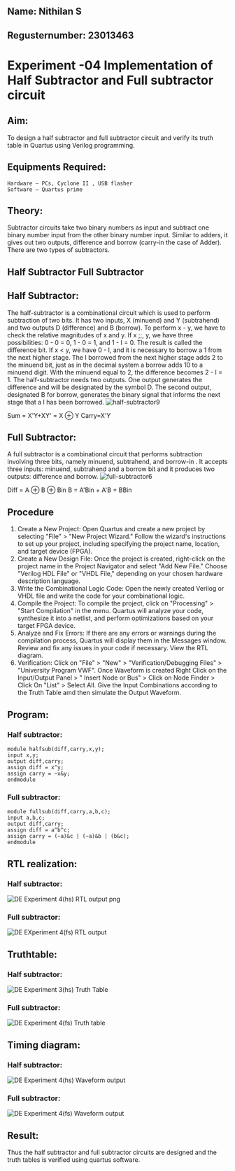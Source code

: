 ## Name: Nithilan S

## Regusternumber: 23013463

# Experiment -04 Implementation of Half Subtractor and Full subtractor circuit

## Aim:
To design a half subtractor and full subtractor circuit and verify its truth table in Quartus using Verilog programming.

## Equipments Required:
```
Hardware – PCs, Cyclone II , USB flasher
Software – Quartus prime
```
## Theory:
Subtractor circuits take two binary numbers as input and subtract one binary number input from the other binary number input. Similar to adders, it gives out two outputs, difference and borrow (carry-in the case of Adder). There are two types of subtractors.

## Half Subtractor Full Subtractor
## Half Subtractor:
The half-subtractor is a combinational circuit which is used to perform subtraction of two bits. It has two inputs, X (minuend) and Y (subtrahend) and two outputs D (difference) and B (borrow). To perform x - y, we have to check the relative magnitudes of x and y. If x ;;, y, we have three possibilities: 0 - 0 = 0, 1 - 0 = 1, and 1 - I = 0. The result is called the difference bit. If x < y, we have 0 - I, and it is necessary to borrow a 1 from the next higher stage. The I borrowed from the next higher stage adds 2 to the minuend bit, just as in the decimal system a borrow adds 10 to a minuend digit. With the minuend equal to 2, the difference becomes 2 - I = 1. The half-subtractor needs two outputs. One output generates the difference and will be designated by the symbol D. The second output, designated B for borrow, generates the binary signal that informs the next stage that a I has been borrowed.
![half-subtractor9](https://user-images.githubusercontent.com/36288975/166112538-58c3bc7c-ee5d-4e6a-ac8d-8e8328efe27a.png)


Sum = X'Y+XY' = X ⊕ Y
Carry=X'Y

## Full Subtractor:
A full subtractor is a combinational circuit that performs subtraction involving three bits, namely minuend, subtrahend, and borrow-in . It accepts three inputs: minuend, subtrahend and a borrow bit and it produces two outputs: difference and borrow. 
![full-subtractor6](https://user-images.githubusercontent.com/36288975/166112541-24c68359-3de8-4674-ae22-8272ffc385ed.png)


Diff = A ⊕ B ⊕ Bin B = A'Bin + A'B + BBin

## Procedure

1. Create a New Project:
Open Quartus and create a new project by selecting "File" > "New Project Wizard."
Follow the wizard's instructions to set up your project, including specifying the project
name, location, and target device (FPGA).
3. Create a New Design File:
Once the project is created, right-click on the project name in the Project Navigator and
select "Add New File."
Choose "Verilog HDL File" or "VHDL File," depending on your chosen hardware description
language.
4. Write the Combinational Logic Code:
Open the newly created Verilog or VHDL file and write the code for your combinational
logic.
5. Compile the Project:
To compile the project, click on "Processing" > "Start Compilation" in the menu.
Quartus will analyze your code, synthesize it into a netlist, and perform optimizations
based on your target FPGA device.
6. Analyze and Fix Errors:
If there are any errors or warnings during the compilation process, Quartus will display
them in the Messages window.
Review and fix any issues in your code if necessary.
View the RTL diagram.
7. Verification:
Click on "File" > "New" > "Verification/Debugging Files" > "University Program VWF".
Once Waveform is created Right Click on the Input/Output Panel > " Insert Node or Bus" >
Click on Node Finder > Click On "List" > Select All.
Give the Input Combinations according to the Truth Table amd then simulate the
Output Waveform.

## Program:
### Half subtractor:
```
module halfsub(diff,carry,x,y);
input x,y;
output diff,carry;
assign diff = x^y;
assign carry = ~x&y;
endmodule
```
### Full subtractor:
```
module fullsub(diff,carry,a,b,c);
input a,b,c;
output diff,carry;
assign diff = a^b^c;
assign carry = (~a)&c | (~a)&b | (b&c);
endmodule
```
## RTL realization:
### Half subtractor:
![DE Experiment 4(hs) RTL output png](https://github.com/vasanthkumarch/Experiment--03-Half-Subtractor-and-Full-subtractor/assets/147473026/cca33a5c-ccc8-476a-884e-7831b15758e2)
### Full subtractor:
![DE EXperiment 4(fs) RTL output](https://github.com/vasanthkumarch/Experiment--03-Half-Subtractor-and-Full-subtractor/assets/147473026/9d1d227e-9008-486c-8286-bce3b4381f76)
## Truthtable:
### Half subtractor:
![DE Experiment 3(hs) Truth Table](https://github.com/vasanthkumarch/Experiment--03-Half-Subtractor-and-Full-subtractor/assets/147473026/d963e8f4-cec7-4484-9c17-4f5d79379203)
### Full subtractor:
![DE Experiment 4(fs) Truth table](https://github.com/vasanthkumarch/Experiment--03-Half-Subtractor-and-Full-subtractor/assets/147473026/b96bae52-e287-4616-b5fe-69085ffbde10)
## Timing diagram:
### Half subtractor:
![DE Experiment 4(hs) Waveform output](https://github.com/vasanthkumarch/Experiment--03-Half-Subtractor-and-Full-subtractor/assets/147473026/e9f1a418-c0f2-4a37-97cf-921d28474c85)
### Full subtractor:
![DE Experiment 4(fs) Waveform output](https://github.com/vasanthkumarch/Experiment--03-Half-Subtractor-and-Full-subtractor/assets/147473026/42762958-12dd-4676-abb6-7ce2532e60ef)
## Result:
Thus the half subtractor and full subtractor circuits are designed and the truth tables is verified using quartus software.
